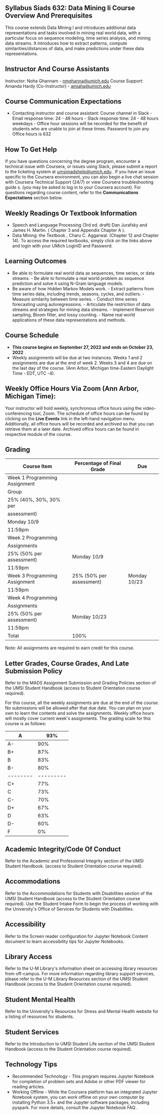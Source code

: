 ## Syllabus Siads 632: Data Mining Ii Course Overview And Prerequisites

This course extends Data Mining I and introduces additional data representations and tasks involved in mining real world data, with a particular focus on sequence modeling, time series analysis, and mining data streams. It introduces how to extract patterns, compute similarities/distances of data, and make predictions under these data representations.

## Instructor And Course Assistants

Instructor: Noha Ghannam - nmghanna@umich.edu Course Support: Amanda Hardy (Co-Instructor) - amjaha@umich.edu

## Course Communication Expectations

- Contacting instructor and course assistant: Course channel in Slack - Email response time: 24 - 48 hours - Slack response time: 24 - 48 hours weekdays - Office hour sessions will be recorded for the benefit of students who are unable to join at   these times. Password to join any Office hours is 632

## How To Get Help

If you have questions concerning the degree program, encounter a technical issue with Coursera, or issues using Slack, please submit a report to the ticketing system at umsimadshelp@umich.edu . If you have an issue specific to the Coursera environment, you can also begin a live chat session with Coursera Technical Support (24/7) or view Coursera troubleshooting guide s. (you may be asked to log in to your Coursera account). For questions regarding course content, refer to the **Communications Expectations** section below.

## Weekly Readings Or Textbook Information

- Speech and Language Processing (3rd ed. draft) Dan Jurafsky and James H. Martin. (   Chapter 3 and Appendix Chapter A ).
- Data Mining: the Textbook , Charu C. Aggarwal. (Chapter 12 and Chapter 14).   To access the required textbooks, simply click on the links above and login with your UMich LoginID and Password.

## Learning Outcomes

- Be able to formulate real world data as sequences, time series, or data streams. - Be able to formulate a real world problem as sequence prediction and solve it using   N-Gram language models.
- Be aware of how Hidden Markov Models work. - Extract patterns from time series data, including trends, seasons, cycles, and outliers. - Measure similarity between time series. - Conduct time series forecasting using autoregressions. - Articulate the restriction of data streams and strategies for mining data streams. - Implement Reservoir sampling, Bloom filter, and lossy counting. - Name real world applications of these data representations and methods.

## Course Schedule

- **This course begins on September 27, 2022 and ends on October 23, 2022** .
- Weekly assignments will be due at two instances. Weeks 1 and 2 assignments are due   at the end of week 2. Weeks 3 and 4 are due on the last day of the course. (Ann Arbor,   Michigan time-Eastern Daylight Time - EDT, UTC -4).

## Weekly Office Hours Via Zoom (Ann Arbor, Michigan Time):

Your instructor will hold weekly, synchronous office hours using the video-conferencing tool, Zoom. The schedule of office hours can be found by clicking on the **Live Events** link in the left-hand navigation menu. Additionally, all office hours will be recorded and archived so that you can retrieve them at a later date. Archived office hours can be found in respective module of the course.

## Grading

| Course Item                   | Percentage of Final Grade | Due          |
| ----------------------------- | ------------------------- | ------------ |
| Week 1 Programming Assignment |                           |              |
| Group                         |                           |              |
| 25% (40%, 30%, 30% per        |                           |              |
| assessment)                   |                           |              |
| Monday 10/9                   |                           |              |
| 11:59pm                       |                           |              |
| Week 2 Programming            |                           |              |
| Assignments                   |                           |              |
| 25% (50% per assessment)      | Monday 10/9               |              |
| 11:59pm                       |                           |              |
| Week 3 Programming Assignment | 25% (50% per assessment)  | Monday 10/23 |
| 11:59pm                       |                           |              |
| Week 4 Programming            |                           |              |
| Assignments                   |                           |              |
| 25% (50% per assessment)      | Monday 10/23              |              |
| 11:59pm                       |                           |              |
| Total                         | 100%                      |              |

Note: All assignments are required to earn credit for this course.

## Letter Grades, Course Grades, And Late Submission Policy

Refer to the MADS Assignment Submission and Grading Policies section of the UMSI Student Handbook (access to Student Orientation course required).

For this course, all the weekly assignments are due at the end of the course. No submissions will be allowed after that due date. You can plan on your own to learn the contents and solve the assignments. Weekly office hours will mostly cover current week's assignments. The grading scale for this course is as follows:

| A        | 93%       |
| -------- | --------- |
| A-       | 90%       |
| B+       | 87%       |
| B        | 83%       |
| B-       | 80%       |
| -------- | --------- |
| C+       | 77%       |
| C        | 73%       |
| C-       | 70%       |
| D+       | 67%       |
| D        | 63%       |
| D-       | 60%       |
| F        | 0%        |

## Academic Integrity/Code Of Conduct

Refer to the Academic and Professional Integrity section of the UMSI Student Handbook. (access to Student Orientation course required).

## Accommodations

Refer to the Accommodations for Students with Disabilities section of the UMSI Student Handbook (access to the Student Orientation course required). Use the Student Intake Form to begin the process of working with the University's Office of Services for Students with Disabilities.

## Accessibility

Refer to the Screen reader configuration for Jupyter Notebook Content document to learn accessibility tips for Jupyter Notebooks.

## Library Access

Refer to the U-M Library's information sheet on accessing library resources from off-campus. For more information regarding library support services, please refer to the U-M Library Resources section of the UMSI Student Handbook (access to the Student Orientation course required).

## Student Mental Health

Refer to the University's Resources for Stress and Mental Health website for a listing of resources for students.

## Student Services

Refer to the Introduction to UMSI Student Life section of the UMSI Student Handbook (access to the Student Orientation course required).

## Technology Tips

- Recommended Technology - This program requires Jupyter Notebook for completion of problem sets and Adobe or   other PDF viewer for reading articles.
- Working Offline - While the Coursera platform has an integrated Jupyter Notebook system, you can work   offline on your own computer by installing Python 3.5+ and the Jupyter software packages, including pyspark. For more details, consult the Jupyter Notebook FAQ .

